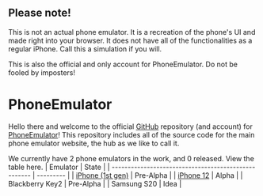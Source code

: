## Please note!
This is not an actual phone emulator. It is a recreation of the phone's UI and made right into your browser. It does not have all of the functionalities as a regular iPhone. Call this a simulation if you will.

This is also the official and only account for PhoneEmulator. Do not be fooled by imposters!

# PhoneEmulator
Hello there and welcome to the official [GitHub](https://github.com) repository (and account) for [PhoneEmulator](https://phoneemulator.glitch.me)! This repository includes all of the source code for the main phone emulator website, the hub as we like to call it.

We currently have 2 phone emulators in the work, and 0 released. View the table here.
| Emulator                                             | State     |
| ---------------------------------------------------- | --------- |
| [iPhone (1st gen)](https://iphoneemulator.glitch.me) | Pre-Alpha |
| [iPhone 12](https://iphone12emulator.glitch.me)      | Alpha     |
| Blackberry Key2                                      | Pre-Alpha |
| Samsung S20                                          | Idea      |
